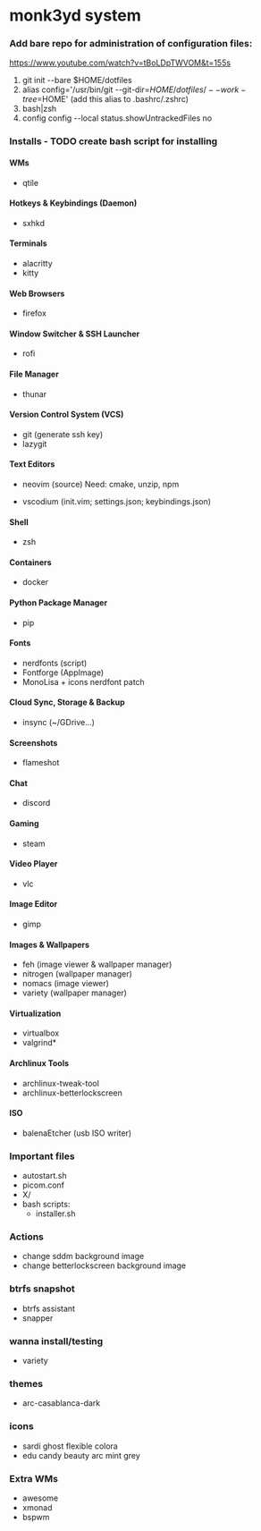 # monk3yd system

### Add bare repo for administration of configuration files:
https://www.youtube.com/watch?v=tBoLDpTWVOM&t=155s
1. git init --bare $HOME/dotfiles
2. alias config='/usr/bin/git --git-dir=$HOME/dotfiles/ --work-tree=$HOME' (add this alias to .bashrc/.zshrc)
3. bash|zsh
4. config config --local status.showUntrackedFiles no

### Installs - TODO create bash script for installing
#### WMs
- qtile

#### Hotkeys & Keybindings (Daemon)
- sxhkd

#### Terminals
- alacritty
- kitty

#### Web Browsers
- firefox

#### Window Switcher & SSH Launcher
- rofi

#### File Manager
- thunar

#### Version Control System (VCS)
- git (generate ssh key)
- lazygit

#### Text Editors
- neovim (source)
Need: cmake, unzip, npm

- vscodium (init.vim; settings.json; keybindings.json)

#### Shell
- zsh

#### Containers
- docker

#### Python Package Manager
- pip
#### Fonts
- nerdfonts (script)
- Fontforge (AppImage)
- MonoLisa + icons nerdfont patch

#### Cloud Sync, Storage & Backup
- insync (~/GDrive...)

#### Screenshots
- flameshot

#### Chat
- discord

#### Gaming
- steam

#### Video Player
- vlc

#### Image Editor
- gimp

#### Images & Wallpapers
- feh (image viewer & wallpaper manager)
- nitrogen (wallpaper manager)
- nomacs (image viewer)
- variety (wallpaper manager)

#### Virtualization
- virtualbox
- valgrind*

#### Archlinux Tools
- archlinux-tweak-tool
- archlinux-betterlockscreen

#### ISO
- balenaEtcher (usb ISO writer)

### Important files
- autostart.sh
- picom.conf
- X/
- bash scripts:
  - installer.sh

### Actions
- change sddm background image
- change betterlockscreen background image

### btrfs snapshot
- btrfs assistant
- snapper

### wanna install/testing
- variety

### themes
- arc-casablanca-dark

### icons
- sardi ghost flexible colora
- edu candy beauty arc mint grey


### Extra WMs
- awesome
- xmonad
- bspwm
